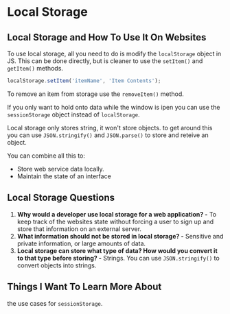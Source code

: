 # Local Storage

## Local Storage and How To Use It On Websites

To use local storage, all you need to do is modify the `localStorage` object in JS. This can be done directly, but is cleaner to use the `setItem()` and `getItem()` methods.

```javascript
localStorage.setItem('itemName', 'Item Contents');
```

To remove an item from storage use the `removeItem()` method.

If you only want to hold onto data while the window is ipen you can use the `sessionStorage` object instead of `localStorage`.

Local storage only stores string, it won't store objects. to get around this you can use `JSON.stringify()` and `JSON.parse()` to store and reteive an object.

You can combine all this to:

* Store web service data locally.
* Maintain the state of an interface

## Local Storage Questions

1. **Why would a developer use local storage for a web application? -** To keep track of the websites state without forcing a user to sign up and store that information on an external server.
2. **What information should not be stored in local storage? -** Sensitive and private information, or large amounts of data.
3. **Local storage can store what type of data? How would you convert it to that type before storing? -** Strings. You can use `JSON.stringify()` to convert objects into strings.

## Things I Want To Learn More About

the use cases for `sessionStorage`.